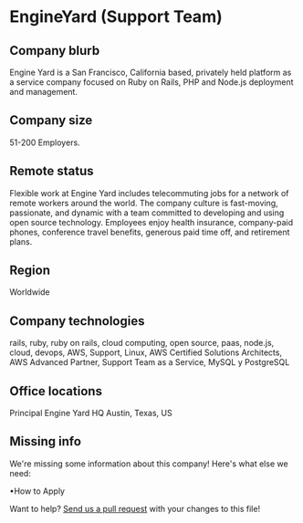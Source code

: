 # EngineYard (Support Team)

## Company blurb

Engine Yard is a San Francisco, California based, privately held platform as a service company focused on Ruby on Rails, PHP and Node.js deployment and management.

## Company size

51-200 Employers.

## Remote status

Flexible work at Engine Yard includes telecommuting jobs for a network of remote workers around the world. The company culture is fast-moving, passionate, and dynamic with a team committed to developing and using open source technology. Employees enjoy health insurance, company-paid phones, conference travel benefits, generous paid time off, and retirement plans.

## Region

Worldwide

## Company technologies

rails, ruby, ruby on rails, cloud computing, open source, paas, node.js, cloud, devops, AWS, Support, Linux, AWS Certified Solutions Architects, AWS Advanced Partner, Support Team as a Service, MySQL y PostgreSQL

## Office locations

Principal
Engine Yard HQ
Austin, Texas, US

## Missing info

We're missing some information about this company! Here's what else we need:

•How to Apply

 Want to help? [Send us a pull request](https://github.com/remoteintech/remote-jobs/edit/master/company-profiles/engineyard.md) with your changes to this file!
